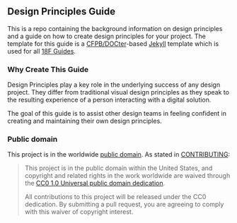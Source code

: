 ## Design Principles Guide

This is a repo containing the background information on design principles and a guide on how to create design principles for your project. The template for this guide is a 
[CFPB/DOCter](https://github.com/CFPB/DOCter)-based
[Jekyll](http://jekyllrb.com/) template which is used for all
[18F Guides](http://18f.github.io/guides/).

### Why Create This Guide

Design Principles play a key role in the underlying success of any design project. They differ from traditional visual design principles as they speak to the resulting experience of a person interacting with a digital solution. 

The goal of this guide is to assist other design teams in feeling confident in creating and maintaining their own design principles. 

### Public domain

This project is in the worldwide [public domain](LICENSE.md). As stated in [CONTRIBUTING](CONTRIBUTING.md):

> This project is in the public domain within the United States, and copyright and related rights in the work worldwide are waived through the [CC0 1.0 Universal public domain dedication](https://creativecommons.org/publicdomain/zero/1.0/).
>
> All contributions to this project will be released under the CC0 dedication. By submitting a pull request, you are agreeing to comply with this waiver of copyright interest.
